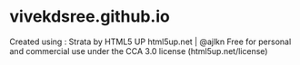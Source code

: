 # vivekdsree.github.io
Created using :
  Strata by HTML5 UP
  html5up.net | @ajlkn
  Free for personal and commercial use under the CCA 3.0 license (html5up.net/license)
